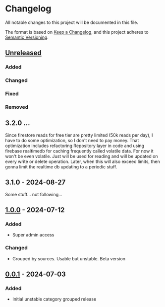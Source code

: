 # Changelog

All notable changes to this project will be documented in this file.

The format is based on [Keep a Changelog](https://keepachangelog.com/en/1.1.0/),
and this project adheres to [Semantic Versioning](https://semver.org/spec/v2.0.0.html).

## [Unreleased]

### Added
### Changed
### Fixed
### Removed

## 3.2.0 ...
Since firestore reads for free tier are pretty limited (50k reads per day), 
I have to do some optimization, so I don't need to pay money. That optimization 
includes refactoring Repository layer in code and using firebase realtimedb for caching frequently called volatile data. 
For now it won't be even volatile. Just will be used for reading and will be updated on every write or delete operation.
Later, when this will also exceed limits, then gonna limit the realtime db updating to a periodic stuff.

## 3.1.0 - 2024-08-27
Some stuff... not following...

## [1.0.0] - 2024-07-12

### Added
- Super admin access

### Changed
- Grouped by sources. Usable but unstable. Beta version

## [0.0.1] - 2024-07-03

### Added
- Initial unstable category grouped release

[unreleased]: https://github.com/naglissul/bankas-skafis-api/compare/v1.0.0...HEAD
[1.0.0]: https://github.com/naglissul/bankas-skafis-api/compare/v1.0.0...v0.0.1
[0.0.1]: https://github.com/naglissul/bankas-skafis-api/releases/tag/v0.0.1
